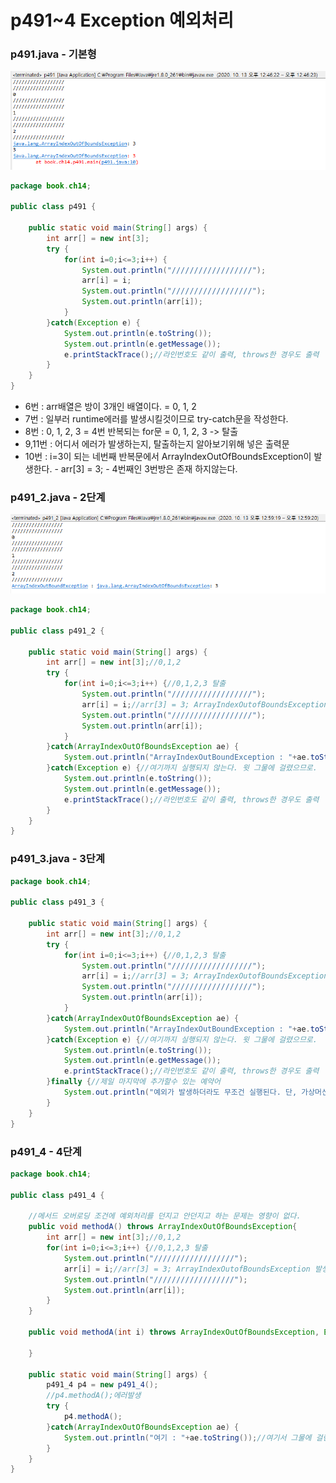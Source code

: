 # p491~4 Exception 예외처리

### p491.java - 기본형

![p491 Run](../../.gitbook/assets/p491.png)

```java
package book.ch14;

public class p491 {
	
	public static void main(String[] args) {
		int arr[] = new int[3];
		try {
			for(int i=0;i<=3;i++) {
				System.out.println("//////////////////");
				arr[i] = i;
				System.out.println("//////////////////");
				System.out.println(arr[i]);
			}
		}catch(Exception e) {
			System.out.println(e.toString());
			System.out.println(e.getMessage());
			e.printStackTrace();//라인번호도 같이 출력, throws한 경우도 출력
		}
	}
}
```

* 6번 : arr배열은 방이 3개인 배열이다. = 0, 1, 2
* 7번 : 일부러 runtime에러를 발생시킬것이므로 try-catch문을 작성한다.
* 8번 : 0, 1, 2, 3 = 4번 반복되는 for문 = 0, 1, 2, 3 -&gt; 탈출
* 9,11번 : 어디서 에러가 발생하는지, 탈출하는지 알아보기위해 넣은 출력문
* 10번 : i=3이 되는 네번째 반복문에서 ArrayIndexOutOfBoundsException이 발생한다. - arr\[3\] = 3; - 4번째인 3번방은 존재 하지않는다.

### p491\_2.java - 2단계

![p491\_2](../../.gitbook/assets/p491_2.png)

```java
package book.ch14;

public class p491_2 {
	
	public static void main(String[] args) {
		int arr[] = new int[3];//0,1,2
		try {
			for(int i=0;i<=3;i++) {//0,1,2,3 탈출
				System.out.println("//////////////////");
				arr[i] = i;//arr[3] = 3; ArrayIndexOutofBoundsException 발생
				System.out.println("//////////////////");
				System.out.println(arr[i]);
			}
		}catch(ArrayIndexOutOfBoundsException ae) {
			System.out.println("ArrayIndexOutBoundException : "+ae.toString());//여기서 그물에 걸린다.
		}catch(Exception e) {//여기까지 실행되지 않는다. 윗 그물에 걸렸으므로.
			System.out.println(e.toString());
			System.out.println(e.getMessage());
			e.printStackTrace();//라인번호도 같이 출력, throws한 경우도 출력
		}
	}
}
```

### p491\_3.java - 3단계

```java
package book.ch14;

public class p491_3 {
	
	public static void main(String[] args) {
		int arr[] = new int[3];//0,1,2
		try {
			for(int i=0;i<=3;i++) {//0,1,2,3 탈출
				System.out.println("//////////////////"); 
				arr[i] = i;//arr[3] = 3; ArrayIndexOutofBoundsException 발생
				System.out.println("//////////////////");
				System.out.println(arr[i]);
			}
		}catch(ArrayIndexOutOfBoundsException ae) {
			System.out.println("ArrayIndexOutBoundException : "+ae.toString());//여기서 그물에 걸린다.
		}catch(Exception e) {//여기까지 실행되지 않는다. 윗 그물에 걸렸으므로.
			System.out.println(e.toString());
			System.out.println(e.getMessage());
			e.printStackTrace();//라인번호도 같이 출력, throws한 경우도 출력
		}finally {//제일 마지막에 추가할수 있는 예약어
			System.out.println("예외가 발생하더라도 무조건 실행된다. 단, 가상머신과의 연결고리가 끊기면 예외");
		}
	}
}
```

### p491\_4 - 4단계

```java
package book.ch14;

public class p491_4 {
	
	//메서드 오버로딩 조건에 예외처리를 던지고 안던지고 하는 문제는 영향이 없다.
	public void methodA() throws ArrayIndexOutOfBoundsException{
		int arr[] = new int[3];//0,1,2
		for(int i=0;i<=3;i++) {//0,1,2,3 탈출
			System.out.println("//////////////////");
			arr[i] = i;//arr[3] = 3; ArrayIndexOutofBoundsException 발생
			System.out.println("//////////////////");
			System.out.println(arr[i]);
		}		
	}
	
	public void methodA(int i) throws ArrayIndexOutOfBoundsException, Exception{
		
	}
	
	public static void main(String[] args) {
		p491_4 p4 = new p491_4();
		//p4.methodA();에러발생
		try {
			p4.methodA();
		}catch(ArrayIndexOutOfBoundsException ae) {
			System.out.println("여기 : "+ae.toString());//여기서 그물에 걸린다.
		}
	}
}
```



